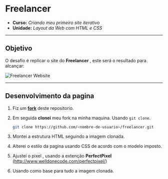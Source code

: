 # Freelancer

* **Curso:** _Criando meu primeiro site iterativo_
* **Unidade:**  _Layout da Web com HTML e CSS_
***
## Objetivo

O desafio é replicar o site do **Freelancer** , este será o resultado para alcançar:

![Freelancer Website](docs/fullpage.png)

***
## Desenvolvimento da pagina 
1. Fiz um [**fork**](https://gist.github.com/ivandevp/1de47ae69a5e139a6622d78c882e1f74)
   deste repositorio.

2. Em seguida  **clonei** meu fork na minha maquina. Usando  `git clone`.

   ```bash
   git clone https://github.com/<nombre-de-usuario>/freelancer.git
   ```
3. Montei a estrutura HTML seguindo a imagem clonada.

4. Alterei o estilo da pagina usando CSS de acordo com o modelo imposto.

5. Ajustei o pixel , usando a extenção **PerfectPixel**  (http://www.welldonecode.com/perfectpixel/)

6. Usando como base para tudo a imagem clonada.
